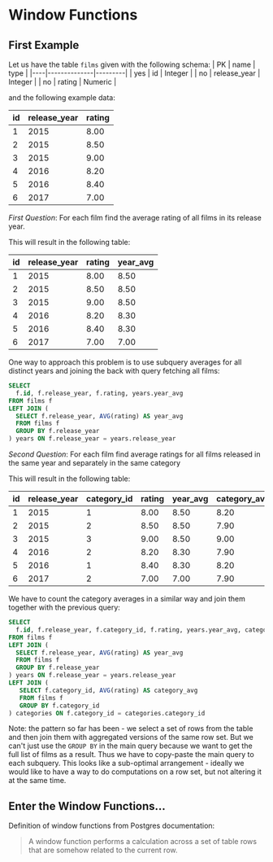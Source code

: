 # Window Functions

## First Example

Let us have the table `films` given with the following schema:
| PK |   name       |  type   |
|----|--------------|---------|
| yes | id           | Integer |
| no  | release_year | Integer |
| no   | rating       | Numeric |

and the following example data:

| id |  release_year  | rating |
|----|----------------|--------|
|  1 |   2015         | 8.00  |
|  2 |   2015         | 8.50   |
|  3 |   2015         | 9.00  |
|  4 |   2016         | 8.20  |
|  5 |   2016         | 8.40  |
|  6 |   2017         | 7.00  |

*First Question*: For each film find the average rating of all films in its release year.

This will result in the following table:

| id  | release_year  | rating  | year_avg  |
|-----|---------------|---------|-----------|
|  1  |   2015        |  8.00   |  8.50     |
|  2  |   2015        |  8.50   |  8.50     |
|  3  |   2015        |  9.00   |  8.50     |
|  4  |   2016        |  8.20   | 8.30      |
| 5   |   2016        |  8.40   | 8.30      |
|  6  |   2017        |  7.00   | 7.00      |

One way to approach this problem is to use subquery averages for all distinct years and joining the back with query fetching all films:

```sql
SELECT
  f.id, f.release_year, f.rating, years.year_avg
FROM films f
LEFT JOIN (
  SELECT f.release_year, AVG(rating) AS year_avg
  FROM films f
  GROUP BY f.release_year
) years ON f.release_year = years.release_year
```
*Second Question*: For each film find average ratings for all films released in the same year and separately in the same category

This will result in the following table:

| id | release_year | category_id | rating | year_avg  | category_avg |
|----|--------------|-------------|--------|-----------|--------------|
| 1  |     2015     |    1        |  8.00  |   8.50    |    8.20      |
| 2  |     2015     |    2        |  8.50  |   8.50    |    7.90      |
| 3  |     2015     |    3        |  9.00  |   8.50    |    9.00      |
| 4  |     2016     |    2        |  8.20  |   8.30    |    7.90      |
| 5  |     2016     |    1        |  8.40  |   8.30    |    8.20      |
| 6  |     2017     |    2        |  7.00  |   7.00    |    7.90      |

We have to count the category averages in a similar way and join them together with the previous query:

```sql
SELECT
  f.id, f.release_year, f.category_id, f.rating, years.year_avg, categories.category_avg
FROM films f
LEFT JOIN (
  SELECT f.release_year, AVG(rating) AS year_avg
  FROM films f
  GROUP BY f.release_year
) years ON f.release_year = years.release_year
LEFT JOIN (
   SELECT f.category_id, AVG(rating) AS category_avg
   FROM films f
   GROUP BY f.category_id
) categories ON f.category_id = categories.category_id
```
Note: the pattern so far has been - we select a set of rows from the table and then join them with aggregated versions of the same row set. But we can't just use the `GROUP BY` in the main query because we want to get the full list of films as a result. Thus we have to copy-paste the main query to each subquery. This looks like a sub-optimal arrangement - ideally we would like to have a way to do computations on a row set, but not altering it at the same time.

## Enter the Window Functions...

Definition of window functions from Postgres documentation:

> A window function performs a calculation across a set of table rows that are somehow related to the current row.

